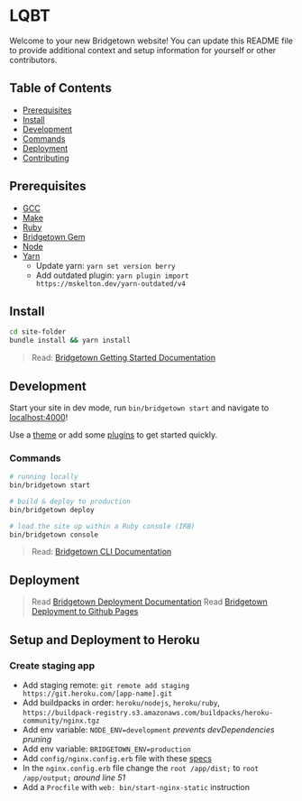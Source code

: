 # LQBT

Welcome to your new Bridgetown website! You can update this README file to provide additional context and setup information for yourself or other contributors.

## Table of Contents

- [Prerequisites](#prerequisites)
- [Install](#install)
- [Development](#development)
- [Commands](#commands)
- [Deployment](#deployment)
- [Contributing](#contributing)

## Prerequisites

- [GCC](https://gcc.gnu.org/install/)
- [Make](https://www.gnu.org/software/make/)
- [Ruby](https://www.ruby-lang.org/en/downloads/)
- [Bridgetown Gem](https://rubygems.org/gems/bridgetown)
- [Node](https://nodejs.org)
- [Yarn](https://yarnpkg.com)
  - Update yarn: `yarn set version berry`
  - Add outdated plugin: `yarn plugin import https://mskelton.dev/yarn-outdated/v4`

## Install

```sh
cd site-folder
bundle install && yarn install
```
> Read: [Bridgetown Getting Started Documentation](https://www.bridgetownrb.com/docs/)

## Development

Start your site in dev mode, run `bin/bridgetown start` and navigate to [localhost:4000](https://localhost:4000/)!

Use a [theme](https://github.com/topics/bridgetown-theme) or add some [plugins](https://www.bridgetownrb.com/plugins/) to get started quickly.

### Commands

```sh
# running locally
bin/bridgetown start

# build & deploy to production
bin/bridgetown deploy

# load the site up within a Ruby console (IRB)
bin/bridgetown console
```

> Read: [Bridgetown CLI Documentation](https://www.bridgetownrb.com/docs/command-line-usage)

## Deployment

> Read [Bridgetown Deployment Documentation](https://www.bridgetownrb.com/docs/deployment)
> Read [Bridgetown Deployment to Github Pages](https://www.bridgetownrb.com/docs/deployment#github-pages)

## Setup and Deployment to Heroku

### Create staging app

* Add staging remote: `git remote add staging https://git.heroku.com/[app-name].git`
* Add buildpacks in order: `heroku/nodejs`, `heroku/ruby`, `https://buildpack-registry.s3.amazonaws.com/buildpacks/heroku-community/nginx.tgz`
* Add env variable: `NODE_ENV=development` _prevents devDependencies pruning_
* Add env variable: `BRIDGETOWN_ENV=production`
* Add `config/nginx.config.erb` file with these [specs](https://github.com/heroku/heroku-buildpack-nginx/blob/main/config/nginx-static.conf.erb)
* In the `nginx.config.erb` file change the `root /app/dist;` to `root /app/output;` _around line 51_
* Add a `Procfile` with `web: bin/start-nginx-static` instruction
